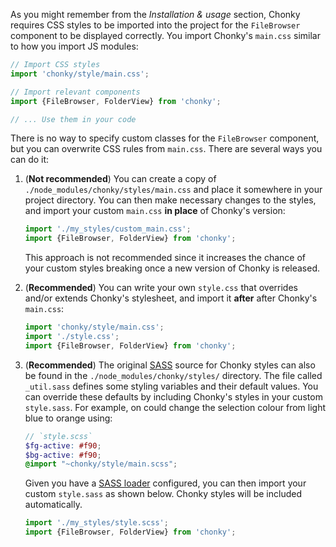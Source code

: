 As you might remember from the *Installation & usage* section, Chonky requires CSS styles to be imported into the 
project for the `FileBrowser` component to be displayed correctly. You import Chonky's `main.css` similar to how you 
import JS modules:

```js
// Import CSS styles
import 'chonky/style/main.css';

// Import relevant components
import {FileBrowser, FolderView} from 'chonky';

// ... Use them in your code
```

There is no way to specify custom classes for the `FileBrowser` component, but you can overwrite CSS rules from
`main.css`. There are several ways you can do it:
 
1. (**Not recommended**) You can create a copy of `./node_modules/chonky/styles/main.css` and place it somewhere in 
    your project directory. You can then make necessary changes to the styles, and import your custom `main.css` **in 
    place** of Chonky's version:
    
    ```js
    import './my_styles/custom_main.css';
    import {FileBrowser, FolderView} from 'chonky';
    ```
    
    This approach is not recommended since it increases the chance of your custom styles breaking once a new version
    of Chonky is released.

2. (**Recommended**) You can write your own `style.css` that overrides and/or extends Chonky's stylesheet, and import
    it **after** after Chonky's `main.css`:
    
    ```js
    import 'chonky/style/main.css';
    import './style.css';
    import {FileBrowser, FolderView} from 'chonky';
    ```
    
3. (**Recommended**) The original [SASS](https://sass-lang.com/) source for Chonky styles can also be found in the 
    `./node_modules/chonky/styles/` directory. The file called `_util.sass` defines some styling variables and their 
    default values. You can override these defaults by including Chonky's styles in your custom `style.sass`. For 
    example, on could change the selection colour from light blue to orange using:
    
    ```scss
    // `style.scss`
    $fg-active: #f90;
    $bg-active: #f90;
    @import "~chonky/style/main.scss";
    ```
    
    Given you have a [SASS loader](https://github.com/webpack-contrib/sass-loader#imports) configured, you can then
    import your custom `style.sass` as shown below. Chonky styles will be included automatically.
    
    ```js
    import './my_styles/style.scss';
    import {FileBrowser, FolderView} from 'chonky';
    ```
